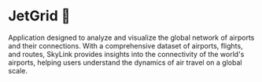 # JetGrid 🛫
Application designed to analyze and visualize the global network of airports and their connections. With a comprehensive dataset of airports, flights, and routes, SkyLink provides insights into the connectivity of the world's airports, helping users understand the dynamics of air travel on a global scale.
